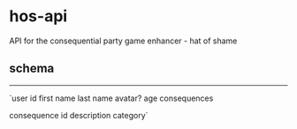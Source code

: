 # hos-api
API for the consequential party game enhancer - hat of shame

## schema
---
`user
  id
  first name
  last name
  avatar?
  age
  consequences


consequence
  id
  description
  category`
